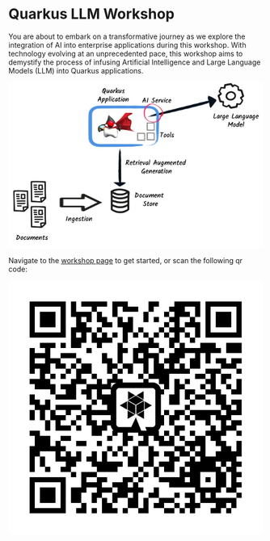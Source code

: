 # Quarkus LLM Workshop

You are about to embark on a transformative journey as we explore the integration of AI into enterprise applications during this workshop.
With technology evolving at an unprecedented pace, this workshop aims to demystify the process of infusing Artificial Intelligence and Large Language Models (LLM) into Quarkus applications.

![Quarkus Langchain4J](docs/content/assets/overall.jpg)

Navigate to the [workshop page](https://cescoffier.github.io/quarkus-llm-workshop/) to get started, or scan the following qr code:

![QR Code](docs/content/assets/qrcode.png)
